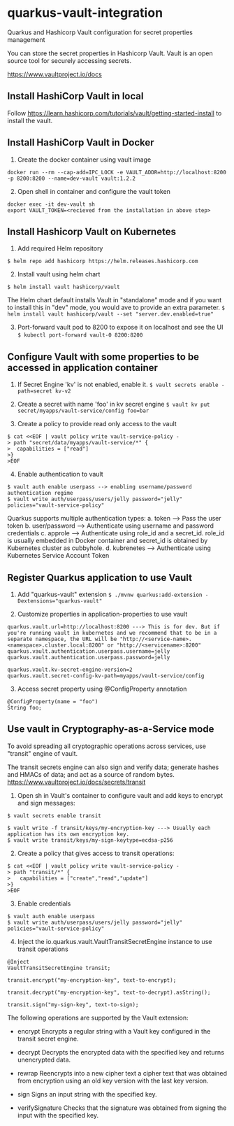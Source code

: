 # quarkus-vault-integration
Quarkus and Hashicorp Vault configuration for secret properties management

You can store the secret properties in Hashicorp Vault. Vault is an open source tool for securely accessing secrets.

https://www.vaultproject.io/docs

## Install HashiCorp Vault in local
Follow https://learn.hashicorp.com/tutorials/vault/getting-started-install to install the vault.

## Install HashiCorp Vault in Docker

1. Create the docker container using vault image
```
docker run --rm --cap-add=IPC_LOCK -e VAULT_ADDR=http://localhost:8200 -p 8200:8200 --name=dev-vault vault:1.2.2
```

2. Open shell in container and configure the vault token
```
docker exec -it dev-vault sh
export VAULT_TOKEN=<recieved from the installation in above step>
```

## Install Hashicorp Vault on Kubernetes

1. Add required Helm repository
```
$ helm repo add hashicorp https://helm.releases.hashicorp.com
```

2. Install vault using helm chart
```
$ helm install vault hashicorp/vault
```

The Helm chart default installs Vault in "standalone" mode and if you want to install this in "dev" mode, you would ave to provide an extra parameter.
``
$ helm install vault hashicorp/vault --set "server.dev.enabled=true"
``

3. Port-forward vault pod to 8200 to expose it on localhost and see the UI
``
$ kubectl port-forward vault-0 8200:8200
``

## Configure Vault with some properties to be accessed in application container

1. If Secret Engine 'kv' is not enabled, enable it.
``
$ vault secrets enable -path=secret kv-v2
``

2. Create a secret with name 'foo' in kv secret engine
``
$ vault kv put secret/myapps/vault-service/config foo=bar
``

3. Create a policy to provide read only access to the vault
```
$ cat <<EOF | vault policy write vault-service-policy -
> path "secret/data/myapps/vault-service/*" {
>  capabilities = ["read"]
>}
>EOF
```

4. Enable authentication to vault
```
$ vault auth enable userpass --> enabling username/password authentication regime
$ vault write auth/userpass/users/jelly password="jelly" policies="vault-service-policy"
```

Quarkus supports multiple authentication types:
a. token --> Pass the user token
b. user/password --> Authenticate using username and password credentials
c. approle --> Authenticate using role_id and a secret_id. role_id is usually embedded in Docker container and secret_id is obtained by Kubernetes cluster as cubbyhole.
d. kubrenetes --> Authenticate using Kubernetes Service Account Token

## Register Quarkus application to use Vault

1. Add "quarkus-vault" extension
``
$ ./mvnw quarkus:add-extension -Dextensions="quarkus-vault"
``

2. Customize properties in application-properties to use vault
```
quarkus.vault.url=http://localhost:8200 ---> This is for dev. But if you're running vault in kubernetes and we recommend that to be in a separate namespace, the URL will be "http://<service-name>.<namespace>.cluster.local:8200" or "http://<servicename>:8200"
quarkus.vault.authentication.userpass.username=jelly
quarkus.vault.authentication.userpass.password=jelly

quarkus.vault.kv-secret-engine-version=2
quarkus.vault.secret-config-kv-path=myapps/vault-service/config
```

3. Access secret property using @ConfigProperty annotation
```
@ConfigProperty(name = "foo") 
String foo;
```

## Use vault in Cryptography-as-a-Service mode
To avoid spreading all cryptographic operations across services, use "transit" engine of vault.

The transit secrets engine can also sign and verify data; generate hashes and HMACs of data; and act as a source of random bytes.
https://www.vaultproject.io/docs/secrets/transit

1. Open sh in Vault's container to configure vault and add keys to encrypt and sign messages:
```
$ vault secrets enable transit

$ vault write -f transit/keys/my-encryption-key ---> Usually each application has its own encryption key.
$ vault write transit/keys/my-sign-keytype=ecdsa-p256 
```

2. Create a policy that gives access to transit operations:
```
$ cat <<EOF | vault policy write vault-service-policy -
> path "transit/*" {
>   capabilities = ["create","read","update"]
>}
>EOF 
```

3. Enable credentials
```
$ vault auth enable userpass
$ vault write auth/userpass/users/jelly password="jelly" policies="vault-service-policy"
```

4. Inject the io.quarkus.vault.VaultTransitSecretEngine instance to use transit operations
```
@Inject
VaultTransitSecretEngine transit;

transit.encrypt("my-encryption-key", text-to-encrypt);

transit.decrypt("my-encryption-key", text-to-decrypt).asString();

transit.sign("my-sign-key", text-to-sign);
```

The following operations are supported by the Vault extension:

 - encrypt
Encrypts a regular string with a Vault key configured in the transit secret engine.

 - decrypt
Decrypts the encrypted data with the specified key and returns unencrypted data.

 - rewrap
Reencrypts into a new cipher text a cipher text that was obtained from encryption using an old key version with the last key version.

 - sign
Signs an input string with the specified key.

 - verifySignature
Checks that the signature was obtained from signing the input with the specified key.


